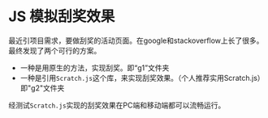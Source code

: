 JS 模拟刮奖效果
=============

最近引项目需求，要做刮奖的活动页面。在google和stackoverflow上长了很多。最终发现了两个可行的方案。

*	一种是用原生的方法，实现刮奖。即“g1”文件夹
*	一种是引用`Scratch.js`这个库，来实现刮奖效果。（个人推荐实用Scratch.js）即"g2"文件夹

经测试`Scratch.js`实现的刮奖效果在PC端和移动端都可以流畅运行。
